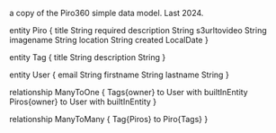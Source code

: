 
a copy of the Piro360 simple data model. Last 2024.

entity Piro {
  title String required
  description String
  s3urltovideo String
  imagename String
  location String
  created LocalDate
}

entity Tag {
  title String
  description String
}

entity User {
  email String
  firstname String
	lastname String
}

relationship ManyToOne {
  Tags{owner} to User with builtInEntity
  Piros{owner} to User with builtInEntity
}

relationship ManyToMany {
  Tag{Piros} to Piro{Tags}
}

